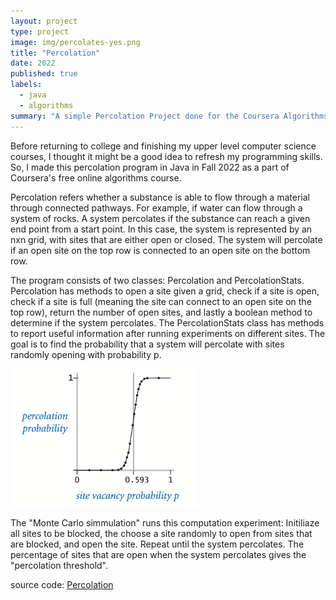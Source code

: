 ```yaml
---
layout: project
type: project
image: img/percolates-yes.png
title: "Percolation"
date: 2022
published: true
labels:
  - java
  - algorithms
summary: "A simple Percolation Project done for the Coursera Algorithms course."
---
```

Before returning to college and finishing my upper level computer science courses, I thought it might be a good idea to refresh my programming skills. So, I made this percolation program in Java in Fall 2022 as a part of Coursera's free online algorithms course. 

Percolation refers whether a substance is able to flow through a material through connected pathways. For example, if water can flow through a system of rocks. A system percolates if the substance can reach a given end point from a start point. In this case, the system is represented by an nxn grid, with sites that are either open or closed. The system will percolate if an open site on the top row is connected to an open site on the bottom row. 

The program consists of two classes: Percolation and PercolationStats. Percolation has methods to open a site given a grid, check if a site is open, check if a site is full (meaning the site can connect to an open site on the top row), return the number of open sites, and lastly a boolean method to determine if the system percolates. The PercolationStats class has methods to report useful information after running experiments on different sites. The goal is to find the probability that a system will percolate with sites randomly opening with probability p. 

<img class="img-threshold" width = "300px" src="../img/percolation-threshold.png">

The "Monte Carlo simmulation" runs this computation experiment: Initiliaze all sites to be blocked, the choose a site randomly to open from sites that are blocked, and open the site. Repeat until the system percolates. The percentage of sites that are open when the system percolates gives the "percolation threshold". 

source code: <a href="https://github.com/wsdwight1/Percolation/blob/main/Percolation.java"><i class="large github icon "></i>Percolation</a>



